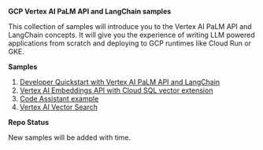 **GCP Vertex AI PaLM API and LangChain samples**

This collection of samples will introduce you to the Vertex AI PaLM API and LangChain concepts.
It will  give you the experience of writing LLM powered applications from scratch and deploying to GCP runtimes like Cloud Run or GKE.

**Samples**


1. [Developer Quickstart with Vertex AI PaLM API and LangChain](01/)
2. [Vertex AI Embeddings API with Cloud SQL vector extension](02/)
3. [Code Assistant example](03/)
4. [Vertex AI Vector Search](04/)

**Repo Status**

New samples will be added with time.
